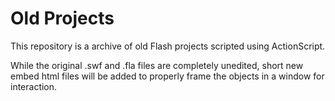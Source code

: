 # Old Projects

This repository is a archive of old Flash projects scripted using ActionScript.

While the original .swf and .fla files are completely unedited, short new embed html files will be added to properly frame the objects
in a window for interaction.
